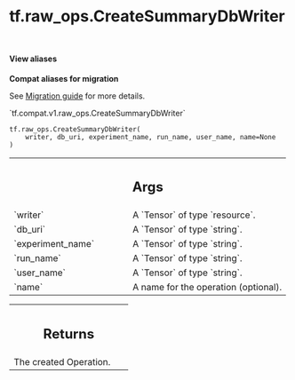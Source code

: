 <div itemscope itemtype="http://developers.google.com/ReferenceObject">
<meta itemprop="name" content="tf.raw_ops.CreateSummaryDbWriter" />
<meta itemprop="path" content="Stable" />
</div>

# tf.raw_ops.CreateSummaryDbWriter

<!-- Insert buttons and diff -->

<table class="tfo-notebook-buttons tfo-api nocontent" align="left">

</table>





<section class="expandable">
  <h4 class="showalways">View aliases</h4>
  <p>
<b>Compat aliases for migration</b>
<p>See
<a href="https://www.tensorflow.org/guide/migrate">Migration guide</a> for
more details.</p>
<p>`tf.compat.v1.raw_ops.CreateSummaryDbWriter`</p>
</p>
</section>

<pre class="devsite-click-to-copy prettyprint lang-py tfo-signature-link">
<code>tf.raw_ops.CreateSummaryDbWriter(
    writer, db_uri, experiment_name, run_name, user_name, name=None
)
</code></pre>



<!-- Placeholder for "Used in" -->


<!-- Tabular view -->
 <table class="responsive fixed orange">
<colgroup><col width="214px"><col></colgroup>
<tr><th colspan="2"><h2 class="add-link">Args</h2></th></tr>

<tr>
<td>
`writer`
</td>
<td>
A `Tensor` of type `resource`.
</td>
</tr><tr>
<td>
`db_uri`
</td>
<td>
A `Tensor` of type `string`.
</td>
</tr><tr>
<td>
`experiment_name`
</td>
<td>
A `Tensor` of type `string`.
</td>
</tr><tr>
<td>
`run_name`
</td>
<td>
A `Tensor` of type `string`.
</td>
</tr><tr>
<td>
`user_name`
</td>
<td>
A `Tensor` of type `string`.
</td>
</tr><tr>
<td>
`name`
</td>
<td>
A name for the operation (optional).
</td>
</tr>
</table>



<!-- Tabular view -->
 <table class="responsive fixed orange">
<colgroup><col width="214px"><col></colgroup>
<tr><th colspan="2"><h2 class="add-link">Returns</h2></th></tr>
<tr class="alt">
<td colspan="2">
The created Operation.
</td>
</tr>

</table>

